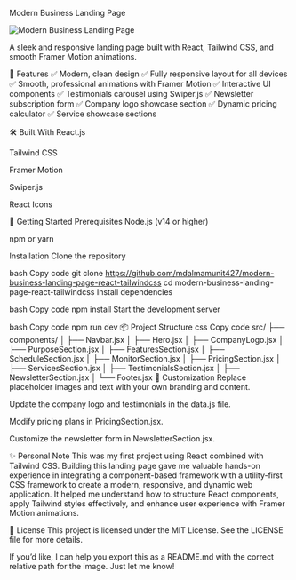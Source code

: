 Modern Business Landing Page

![Modern Business Landing Page](./src/assets/landing-page-preview.png)
 
A sleek and responsive landing page built with React, Tailwind CSS, and smooth Framer Motion animations.

🌟 Features
✅ Modern, clean design
✅ Fully responsive layout for all devices
✅ Smooth, professional animations with Framer Motion
✅ Interactive UI components
✅ Testimonials carousel using Swiper.js
✅ Newsletter subscription form
✅ Company logo showcase section
✅ Dynamic pricing calculator
✅ Service showcase sections

🛠️ Built With
React.js

Tailwind CSS

Framer Motion

Swiper.js

React Icons

🚀 Getting Started
Prerequisites
Node.js (v14 or higher)

npm or yarn

Installation
Clone the repository

bash
Copy code
git clone https://github.com/mdalmamunit427/modern-business-landing-page-react-tailwindcss
cd modern-business-landing-page-react-tailwindcss
Install dependencies

bash
Copy code
npm install
Start the development server

bash
Copy code
npm run dev
📦 Project Structure
css
Copy code
src/
 ├── components/
 │   ├── Navbar.jsx
 │   ├── Hero.jsx
 │   ├── CompanyLogo.jsx
 │   ├── PurposeSection.jsx
 │   ├── FeaturesSection.jsx
 │   ├── ScheduleSection.jsx
 │   ├── MonitorSection.jsx
 │   ├── PricingSection.jsx
 │   ├── ServicesSection.jsx
 │   ├── TestimonialsSection.jsx
 │   ├── NewsletterSection.jsx
 │   └── Footer.jsx
🎨 Customization
Replace placeholder images and text with your own branding and content.

Update the company logo and testimonials in the data.js file.

Modify pricing plans in PricingSection.jsx.

Customize the newsletter form in NewsletterSection.jsx.

✨ Personal Note
This was my first project using React combined with Tailwind CSS. Building this landing page gave me valuable hands-on experience in integrating a component-based framework with a utility-first CSS framework to create a modern, responsive, and dynamic web application. It helped me understand how to structure React components, apply Tailwind styles effectively, and enhance user experience with Framer Motion animations.

📝 License
This project is licensed under the MIT License. See the LICENSE file for more details.

If you’d like, I can help you export this as a README.md with the correct relative path for the image. Just let me know!
